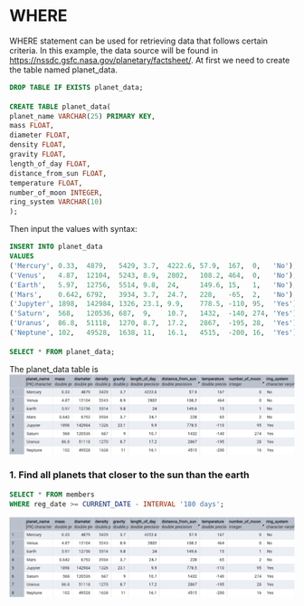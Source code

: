 # WHERE

WHERE statement can be used for retrieving data that follows certain criteria. In this example, the data source will be found in https://nssdc.gsfc.nasa.gov/planetary/factsheet/.
At first we need to create the table named planet_data.
```sql
DROP TABLE IF EXISTS planet_data;

CREATE TABLE planet_data(
planet_name VARCHAR(25) PRIMARY KEY,
mass FLOAT,
diameter FLOAT,
density FLOAT,
gravity FLOAT,
length_of_day FLOAT,
distance_from_sun FLOAT,
temperature FLOAT,
number_of_moon INTEGER,
ring_system VARCHAR(10)
);
```
Then input the values with syntax:
```sql
INSERT INTO planet_data
VALUES 
('Mercury', 0.33,  4879,   5429, 3.7,  4222.6, 57.9,  167,  0,   'No'),
('Venus',   4.87,  12104,  5243, 8.9,  2802,   108.2, 464,  0,   'No'),
('Earth',   5.97,  12756,  5514, 9.8,  24,     149.6, 15,   1,   'No'),
('Mars',    0.642, 6792,   3934, 3.7,  24.7,   228,   -65,  2,   'No'),
('Jupyter', 1898,  142984, 1326, 23.1, 9.9,    778.5, -110, 95,  'Yes'),
('Saturn',  568,   120536, 687,  9,    10.7,   1432,  -140, 274, 'Yes'),
('Uranus',  86.8,  51118,  1270, 8.7,  17.2,   2867,  -195, 28,  'Yes'),
('Neptune', 102,   49528,  1638, 11,   16.1,   4515,  -200, 16,  'Yes');

SELECT * FROM planet_data;
```
The planet_data table is
![Library_project](https://github.com/imdwipayana/PostgreSQL/blob/main/Practice/WHERE/image/planet_data.png)

### 1. Find all planets that closer to the sun than the earth
```sql
SELECT * FROM members
WHERE reg_date >= CURRENT_DATE - INTERVAL '180 days';
```

![Library_project](https://github.com/imdwipayana/PostgreSQL/blob/main/Practice/WHERE/image/planet_data.png)


